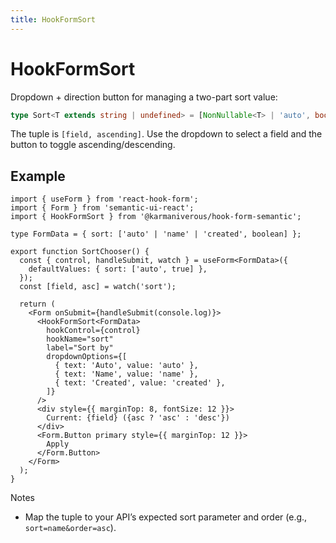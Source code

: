 ```yaml
---
title: HookFormSort
---
```


# HookFormSort

Dropdown + direction button for managing a two-part sort value:

```ts
type Sort<T extends string | undefined> = [NonNullable<T> | 'auto', boolean];
```

The tuple is `[field, ascending]`. Use the dropdown to select a field and the button to toggle ascending/descending.

## Example

```tsx
import { useForm } from 'react-hook-form';
import { Form } from 'semantic-ui-react';
import { HookFormSort } from '@karmaniverous/hook-form-semantic';

type FormData = { sort: ['auto' | 'name' | 'created', boolean] };

export function SortChooser() {
  const { control, handleSubmit, watch } = useForm<FormData>({
    defaultValues: { sort: ['auto', true] },
  });
  const [field, asc] = watch('sort');

  return (
    <Form onSubmit={handleSubmit(console.log)}>
      <HookFormSort<FormData>
        hookControl={control}
        hookName="sort"
        label="Sort by"
        dropdownOptions={[
          { text: 'Auto', value: 'auto' },
          { text: 'Name', value: 'name' },
          { text: 'Created', value: 'created' },
        ]}
      />
      <div style={{ marginTop: 8, fontSize: 12 }}>
        Current: {field} ({asc ? 'asc' : 'desc'})
      </div>
      <Form.Button primary style={{ marginTop: 12 }}>
        Apply
      </Form.Button>
    </Form>
  );
}
```

Notes

- Map the tuple to your API’s expected sort parameter and order (e.g., `sort=name&order=asc`).
